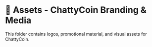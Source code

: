 # 🎨 Assets - ChattyCoin Branding & Media
This folder contains logos, promotional material, and visual assets for ChattyCoin.
